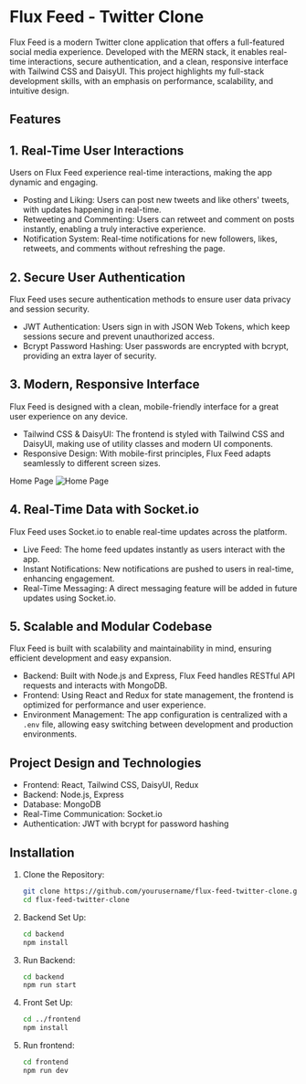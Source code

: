 # Flux Feed - Twitter Clone

Flux Feed is a modern Twitter clone application that offers a full-featured social media experience. Developed with the MERN stack, it enables real-time interactions, secure authentication, and a clean, responsive interface with Tailwind CSS and DaisyUI. This project highlights my full-stack development skills, with an emphasis on performance, scalability, and intuitive design.

## Features

## 1. Real-Time User Interactions
Users on Flux Feed experience real-time interactions, making the app dynamic and engaging.

- Posting and Liking: Users can post new tweets and like others' tweets, with updates happening in real-time.
- Retweeting and Commenting: Users can retweet and comment on posts instantly, enabling a truly interactive experience.
- Notification System: Real-time notifications for new followers, likes, retweets, and comments without refreshing the page.

## 2. Secure User Authentication
Flux Feed uses secure authentication methods to ensure user data privacy and session security.

- JWT Authentication: Users sign in with JSON Web Tokens, which keep sessions secure and prevent unauthorized access.
- Bcrypt Password Hashing: User passwords are encrypted with bcrypt, providing an extra layer of security.

## 3. Modern, Responsive Interface
Flux Feed is designed with a clean, mobile-friendly interface for a great user experience on any device.

- Tailwind CSS & DaisyUI: The frontend is styled with Tailwind CSS and DaisyUI, making use of utility classes and modern UI components.
- Responsive Design: With mobile-first principles, Flux Feed adapts seamlessly to different screen sizes.

Home Page
![Home Page](https://cdn.discordapp.com/attachments/796594711665180684/1295543891616989214/Frontend.png?ex=670f08c5&is=670db745&hm=c487cb65d532b0cd112df79743be15575cc8ad67258d3b7ffcdfe896af9fe32c&)

## 4. Real-Time Data with Socket.io
Flux Feed uses Socket.io to enable real-time updates across the platform.

- Live Feed: The home feed updates instantly as users interact with the app.
- Instant Notifications: New notifications are pushed to users in real-time, enhancing engagement.
- Real-Time Messaging: A direct messaging feature will be added in future updates using Socket.io.

## 5. Scalable and Modular Codebase
Flux Feed is built with scalability and maintainability in mind, ensuring efficient development and easy expansion.

- Backend: Built with Node.js and Express, Flux Feed handles RESTful API requests and interacts with MongoDB.
- Frontend: Using React and Redux for state management, the frontend is optimized for performance and user experience.
- Environment Management: The app configuration is centralized with a `.env` file, allowing easy switching between development and production environments.

## Project Design and Technologies

- Frontend: React, Tailwind CSS, DaisyUI, Redux
- Backend: Node.js, Express
- Database: MongoDB
- Real-Time Communication: Socket.io
- Authentication: JWT with bcrypt for password hashing

## Installation

1. Clone the Repository:
   ```bash
   git clone https://github.com/yourusername/flux-feed-twitter-clone.git
   cd flux-feed-twitter-clone
2. Backend Set Up:
   ```bash
   cd backend
   npm install
4. Run Backend:
   ```bash
   cd backend
   npm run start
6. Front Set Up:
   ```bash
   cd ../frontend
   npm install
8. Run frontend:
   ```bash
   cd frontend
   npm run dev

